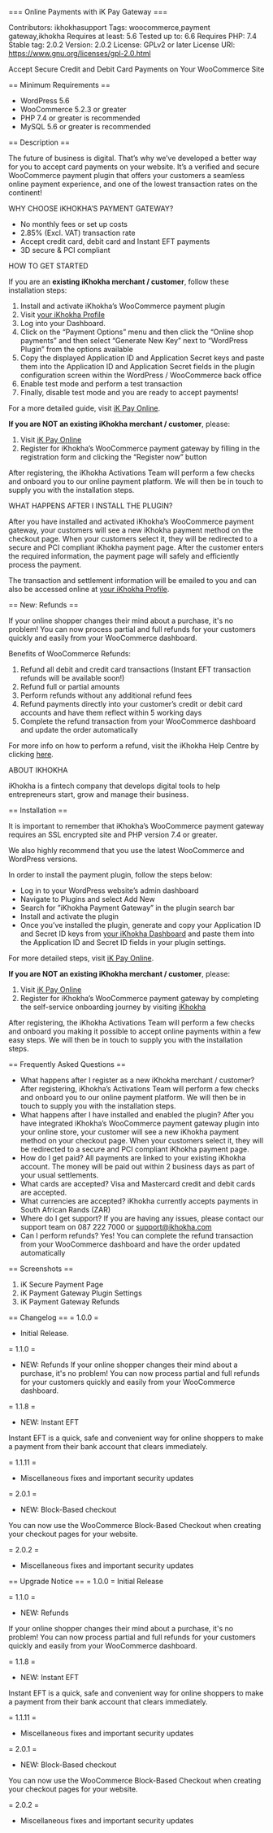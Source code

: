 === Online Payments with iK Pay Gateway ===

Contributors: ikhokhasupport
Tags: woocommerce,payment gateway,ikhokha
Requires at least: 5.6
Tested up to: 6.6
Requires PHP: 7.4
Stable tag:  2.0.2
Version: 2.0.2
License: GPLv2 or later
License URI: https://www.gnu.org/licenses/gpl-2.0.html

Accept Secure Credit and Debit Card Payments on Your WooCommerce Site

== Minimum Requirements ==

- WordPress 5.6
- WooCommerce 5.2.3 or greater
- PHP 7.4 or greater is recommended
- MySQL 5.6 or greater is recommended

== Description ==

The future of business is digital. That’s why we’ve developed a better way for you to accept card payments on your website. It’s a verified and secure WooCommerce payment plugin that offers your customers a seamless online payment experience, and one of the lowest transaction rates on the continent!

WHY CHOOSE iKHOKHA’S PAYMENT GATEWAY?

* No monthly fees or set up costs
* 2.85% (Excl. VAT) transaction rate
* Accept credit card, debit card and Instant EFT payments
* 3D secure & PCI compliant

HOW TO GET STARTED

If you are an **existing iKhokha merchant / customer**, follow these installation steps:

1. Install and activate iKhokha’s WooCommerce payment plugin
2. Visit [your iKhokha Profile](https://dashboard.ikhokha.com)
3. Log into your Dashboard.
4. Click on the “Payment Options” menu and then click the “Online shop payments” and then select  “Generate New Key” next to “WordPress Plugin” from the options available
5. Copy the displayed Application ID and Application Secret keys and paste them into the Application ID and Application Secret fields in the plugin configuration screen within the WordPress / WooCommerce back office
6. Enable test mode and perform a test transaction
7. Finally, disable test mode and you are ready to accept payments!

For a more detailed guide, visit [iK Pay Online](https://www.ikhokha.com/pay-online).

**If you are NOT an existing iKhokha merchant / customer**, please:

1. Visit [iK Pay Online](https://www.ikhokha.com/pay-online#payOnline)
2. Register for iKhokha’s WooCommerce payment gateway by filling in the registration form and clicking the “Register now” button

After registering, the iKhokha Activations Team will perform a few checks and onboard you to our online payment platform. We will then be in touch to supply you with the installation steps.

WHAT HAPPENS AFTER I INSTALL THE PLUGIN?

After you have installed and activated iKhokha’s WooCommerce payment gateway, your customers will see a new iKhokha payment method on the checkout page. When your customers select it, they will be redirected to a secure and PCI compliant iKhokha payment page. After the customer enters the required information, the payment page will safely and efficiently process the payment.

The transaction and settlement information will be emailed to you and can also be accessed online at [your iKhokha Profile](https://dashboard.ikhokha.com).

== New: Refunds ==

If your online shopper changes their mind about a purchase, it's no problem! You can now process partial and full refunds for your customers quickly and easily from your WooCommerce dashboard.

Benefits of WooCommerce Refunds:

1. Refund all debit and credit card transactions (Instant EFT transaction refunds will be available soon!)
2. Refund full or partial amounts
3. Perform refunds without any additional refund fees
4. Refund payments directly into your customer’s credit or debit card accounts and have them reflect within 5 working days
5. Complete the refund transaction from your WooCommerce dashboard and update the order automatically

For more info on how to perform a refund, visit the iKhokha Help Centre by clicking [here](https://help.ikhokha.com/woocommerce-refunds).


ABOUT IKHOKHA

iKhokha is a fintech company that develops digital tools to help entrepreneurs start, grow and manage their business.

== Installation ==

It is important to remember that iKhokha’s WooCommerce payment gateway requires an SSL encrypted site and PHP version 7.4 or greater.

We also highly recommend that you use the latest WooCommerce and WordPress versions.

In order to install the payment plugin, follow the steps below:

* Log in to your WordPress website’s admin dashboard
* Navigate to Plugins and select Add New
* Search for ”iKhokha Payment Gateway” in the plugin search bar
* Install and activate the plugin
* Once you’ve installed the plugin, generate and copy your Application ID and Secret ID keys from [your iKhokha Dashboard](https://dashboard.ikhokha.com) and paste them into the Application ID and Secret ID fields in your plugin settings.

For more detailed steps, visit  [iK Pay Online](https://www.ikhokha.com/pay-online).

**If you are NOT an existing iKhokha merchant / customer**, please:

1. Visit [iK Pay Online](https://www.ikhokha.com/pay-online#payOnline)
2. Register for iKhokha’s WooCommerce payment gateway by completing the self-service onboarding journey by visiting [iKhokha](https://www.ikhokha.com)

After registering, the iKhokha Activations Team will perform a few checks and onboard you making it possible to accept online payments within a few easy steps. We will then be in touch to supply you with the installation steps.

== Frequently Asked Questions ==

* What happens after I register as a new iKhokha merchant / customer? After registering, iKhokha’s Activations Team will perform a few checks and onboard you to our online payment platform. We will then be in touch to supply you with the installation steps.
* What happens after I have installed and enabled the plugin?  After you have integrated iKhokha’s WooCommerce payment gateway plugin into your online store, your customer will see a new iKhokha payment method on your checkout page. When your customers select it, they will be redirected to a secure and PCI compliant iKhokha payment page.
* How do I get paid? All payments are linked to your existing iKhokha account. The money will be paid out within 2 business days as part of your usual settlements.
* What cards are accepted? Visa and Mastercard credit and debit cards are accepted.
* What currencies are accepted? iKhokha currently accepts payments in South African Rands (ZAR)
* Where do I get support? If you are having any issues, please contact our support team on 087 222 7000 or support@ikhokha.com
* Can I perform refunds? Yes! You can complete the refund transaction from your WooCommerce dashboard and have the order updated automatically

== Screenshots ==

1. iK Secure Payment Page
2. iK Payment Gateway Plugin Settings
3. iK Payment Gateway Refunds


== Changelog ==
= 1.0.0 =

* Initial Release.

= 1.1.0 =
* NEW: Refunds
  If your online shopper changes their mind about a purchase, it's no problem! You can now process partial and full refunds for your customers quickly and easily from your WooCommerce dashboard.

= 1.1.8 =
* NEW: Instant EFT

Instant EFT is a quick, safe and convenient way for online shoppers to make a payment from their bank account that clears immediately.

= 1.1.11 =
* Miscellaneous fixes and important security updates

= 2.0.1 =
* NEW: Block-Based checkout

You can now use the WooCommerce Block-Based Checkout when creating your checkout pages for your website.

= 2.0.2 =
* Miscellaneous fixes and important security updates

== Upgrade Notice ==
= 1.0.0 =
Initial Release

= 1.1.0 =
* NEW: Refunds

If your online shopper changes their mind about a purchase, it's no problem! You can now process partial and full refunds for your customers quickly and easily from your WooCommerce dashboard. 

= 1.1.8 =
* NEW: Instant EFT

Instant EFT is a quick, safe and convenient way for online shoppers to make a payment from their bank account that clears immediately.

= 1.1.11 =
* Miscellaneous fixes and important security updates

= 2.0.1 =
* NEW: Block-Based checkout

You can now use the WooCommerce Block-Based Checkout when creating your checkout pages for your website.

= 2.0.2 =
* Miscellaneous fixes and important security updates
